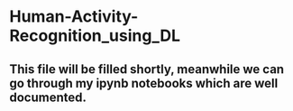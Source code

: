 # Human-Activity-Recognition_using_DL
## This file will be filled shortly, meanwhile we can go through my ipynb notebooks which are well documented.

